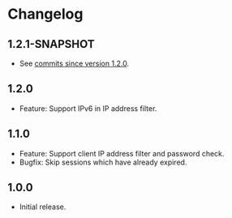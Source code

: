 # Changelog

## 1.2.1-SNAPSHOT

* See [commits since version 1.2.0](https://github.com/smarkwal/tomcat-session-logout-listener/compare/v1.2.0...main).

## 1.2.0

* Feature: Support IPv6 in IP address filter.

## 1.1.0

* Feature: Support client IP address filter and password check.
* Bugfix: Skip sessions which have already expired.

## 1.0.0

* Initial release.